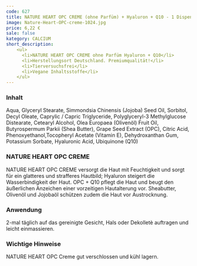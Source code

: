 ```yaml
---
code: 627
title: NATURE HEART OPC CREME (ohne Parfüm) + Hyaluron + Q10 - 1 Dispenser mit 50 ml
image: Nature-Heart-OPC-creme-1024.jpg
price: 6,22 €
sale: false
kategory: CALCIUM
short_description: 
    <ul>
      <li>NATURE HEART OPC CREME ohne Parfüm Hyaluron + Q10</li>
      <li>Herstellungsort Deutschland. Premiumqualität!</li>
      <li>Tierversuchsfrei</li>
      <li>Vegane Inhaltsstoffe</li>
    </ul>
---
```

<h3>Inhalt</h3>
<p>
  Aqua, Glyceryl Stearate, Simmondsia Chinensis (Jojoba) Seed Oil, Sorbitol, Decyl Oleate, Caprylic / Capric Triglyceride, Polyglyceryl-3 Methylglucose  Distearate, Cetearyl Alcohol, Olea Europaea (Olivenöl) Fruit Oil, Butyrospermum Parkii (Shea Butter), Grape Seed Extract (OPC), Citric Acid, Phenoxyethanol,Tocopheryl Acetate (Vitamin E), Dehydroxanthan Gum, Potassium Sorbate, Hyaluronic Acid, Ubiquinone (Q10)
</p>

<h3>NATURE HEART OPC CREME</h3>
<p>
  NATURE HEART OPC CREME versorgt die Haut mit Feuchtigkeit und sorgt für ein glatteres und strafferes Hautbild; Hyaluron steigert die Wasserbindigkeit der Haut. OPC + Q10 pflegt die Haut und beugt den äußerlichen Anzeichen einer vorzeitigen Hautalterung vor. Sheabutter, Olivenöl und Jojobaöl schützen zudem die Haut vor Austrocknung.
</p>

<h3>Anwendung</h3>
<p>
  2-mal täglich auf das gereinigte Gesicht, Hals oder Dekolletè auftragen und leicht einmassieren.
</p>

<h3>Wichtige Hinweise</h3>
<p>
  NATURE HEART OPC Creme gut verschlossen und kühl lagern.
</p>
